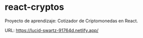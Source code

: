 # react-cryptos

Proyecto de aprendizaje: Cotizador de Criptomonedas en React.

URL: 
https://lucid-swartz-91764d.netlify.app/
